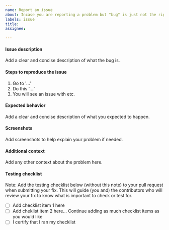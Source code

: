 ```yaml
---
name: Report an issue
about: Incase you are reporting a problem but "bug" is just not the right word to use while describing it
labels: issue
title:
assignee:

---
```


#### Issue description
Add a clear and concise description of what the bug is.

#### Steps to reproduce the issue
1. Go to '...' 
2. Do this '....'
3. You will see an issue with etc.

#### Expected behavior
Add a clear and concise description of what you expected to happen.

#### Screenshots
Add screenshots to help explain your problem if needed.

#### Additional context
Add any other context about the problem here.

#### Testing checklist
Note: Add the testing checklist below (without this note) to your pull request when submitting your fix. This will guide (you and) the contributors who will review your fix to know what is important to check or test for.
- [ ] Add checklist item 1 here
- [ ] Add cheklist item 2 here... Continue adding as much checklist items as you would like
- [ ] I certify that I ran my checklist
